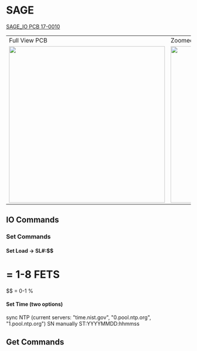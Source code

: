 # SAGE

[SAGE_IO PCB 17-0010](https://github.com/williamapardis/SAGE_IO/tree/main/electrical/SAGE/17-%200010%20ESP32-S3%20Control%20IO)
<table>
  <tr>
    <td>Full View PCB</td>
     <td>Zoomed View</td>
  </tr>
  <tr>
    <td><img src="https://user-images.githubusercontent.com/57682790/235982042-21e1d6ae-0467-47f3-bfc1-7cfede07f680.png" width="425"></td>
    <td><img src="https://user-images.githubusercontent.com/57682790/235982125-0cb705ef-d757-4d2d-b897-8445e63818fc.png" width="425"></td>
  </tr>
</table>

## IO Commands

### Set Commands

#### Set Load -> SL#:$$ 
#  = 1-8 FETS
$$ = 0-1 %

#### Set Time (two options)
  sync NTP (current servers: "time.nist.gov", "0.pool.ntp.org", "1.pool.ntp.org")
    SN
  manually
    ST:YYYYMMDD:hhmmss
    
####
    
## Get Commands

